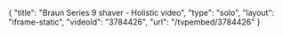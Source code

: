 {
    "title": "Braun Series 9 shaver - Holistic video",
    "type": "solo",
    "layout": "iframe-static",
    "videoId": "3784426",
    "url": "\/tvpembed\/3784426"
}